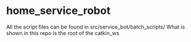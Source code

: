 # home_service_robot
All the script files can be found in src/service_bot/batch_scripts/
What is shown in this repo is the root of the catkin_ws

